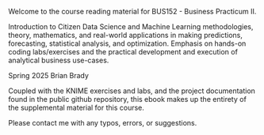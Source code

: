 Welcome to the course reading material for BUS152 - Business Practicum II.

Introduction to Citizen Data Science and Machine Learning methodologies, theory, mathematics, and real-world applications in making predictions, forecasting, statistical analysis, and optimization. Emphasis on hands-on coding labs/exercises and the practical development and execution of analytical business use-cases.

Spring 2025
Brian Brady


Coupled with the KNIME exercises and labs, and the project documentation found in the public github repository, this ebook makes up the entirety of the supplemental material for this course.

Please contact me with any typos, errors, or suggestions.